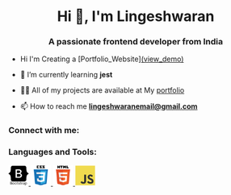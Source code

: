 <h1 align="center">Hi 👋, I'm Lingeshwaran</h1>
<h3 align="center">A passionate frontend developer from India</h3>

- Hi I'm Creating a [Portfolio_Website]<a href=" https://lingam-devloper.github.io/Portfolio_web/">(view_demo)</a>

- 🌱 I’m currently learning **jest**

- 👨‍💻 All of my projects are available at My <a href="https://github.com/Lingam-devloper/Portfolio_web/">portfolio</a>

- 📫 How to reach me **lingeshwaranemail@gmail.com**

<h3 align="left">Connect with me:</h3>
<p align="left">
</p>

<h3 align="left">Languages and Tools:</h3>
<p align="left"> <a href="https://getbootstrap.com" target="_blank" rel="noreferrer"> <img src="https://raw.githubusercontent.com/devicons/devicon/master/icons/bootstrap/bootstrap-plain-wordmark.svg" alt="bootstrap" width="40" height="40"/> </a> <a href="https://www.w3schools.com/css/" target="_blank" rel="noreferrer"> <img src="https://raw.githubusercontent.com/devicons/devicon/master/icons/css3/css3-original-wordmark.svg" alt="css3" width="40" height="40"/> </a> <a href="https://www.w3.org/html/" target="_blank" rel="noreferrer"> <img src="https://raw.githubusercontent.com/devicons/devicon/master/icons/html5/html5-original-wordmark.svg" alt="html5" width="40" height="40"/> </a> <a href="https://developer.mozilla.org/en-US/docs/Web/JavaScript" target="_blank" rel="noreferrer"> <img src="https://raw.githubusercontent.com/devicons/devicon/master/icons/javascript/javascript-original.svg" alt="javascript" width="40" height="40"/> </a> </p>
